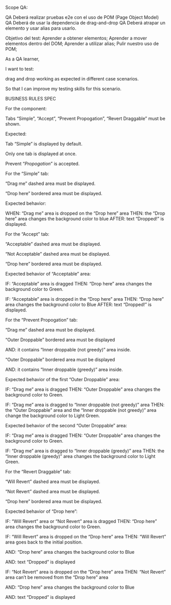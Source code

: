 Scope QA:

QA Deberá realizar pruebas e2e con el uso de POM (Page Object Model)
QA Deberá de usar la dependencia de drag-and-drop 
QA Deberá atrapar un elemento y usar alias para usarlo.

Objetivo del test:
Aprender a obtener elementos;
Aprender a mover elementos dentro del DOM;
Aprender a utilizar alias;
Pulir nuestro uso de POM;

As a QA learner,

I want to test:

drag and drop working as expected in different case scenarios.

So that I can improve my testing skills for this scenario.

BUSINESS RULES SPEC

For the component: 

Tabs “Simple”, “Accept”, “Prevent Propogation”, “Revert Draggable” must be shown.

Expected: 

Tab “Simple” is displayed by default.

Only one tab is displayed at once.

Prevent “*Propogation*” is accepted. 

For the “Simple” tab:

“Drag me” dashed area must be displayed.

“Drop here” bordered area must be displayed.

Expected behavior: 

WHEN: “Drag me” area is dropped on the “Drop here” area
THEN: the “Drop here” area changes the background color to blue
AFTER: text “Dropped!” is displayed.

For the “Accept” tab:

“Acceptable” dashed area must be displayed.

“Not Acceptable” dashed area must be displayed.

“Drop here” bordered area must be displayed.

Expected behavior of “Acceptable” area: 

IF: “Acceptable” area is dragged
THEN: “Drop here” area changes the background color to Green.

IF: “Acceptable” area is dropped in the “Drop here” area
THEN: “Drop here” area changes the background color to Blue
AFTER: text “Dropped!” is displayed. 

For the “Prevent Propogation” tab:

“Drag me” dashed area must be displayed.

“Outer Droppable” bordered area must be displayed

AND: it contains “Inner droppable (not greedy)” area inside.

“Outer Droppable” bordered area must be displayed

AND: it contains “Inner droppable (greedy)” area inside.

Expected behavior of the first “Outer Droppable” area: 

IF: “Drag me” area is dragged
THEN: “Outer Droppable” area changes the background color to Green.

IF: “Drag me” area is dragged to “Inner droppable (not greedy)” area
THEN: the “Outer Droppable” area and the “Inner droppable (not greedy)” area change the background color to Light Green.

Expected behavior of the second “Outer Droppable” area: 

IF: “Drag me” area is dragged
THEN: “Outer Droppable” area changes the background color to Green.

IF: “Drag me” area is dragged to “Inner droppable (greedy)” area
THEN: the “Inner droppable (greedy)” area changes the background color to Light Green.

For the “Revert Draggable” tab: 

“Will Revert” dashed area must be displayed.

“Not Revert” dashed area must be displayed.

“Drop here” bordered area must be displayed.

Expected behavior of “Drop here”:

IF: “Will Revert” area or “Not Revert” area is dragged
THEN: “Drop here” area changes the background color to Green.

IF: “Will Revert” area is dropped on the “Drop here” area
THEN: “Will Revert” area goes back to the initial position. 

AND: “Drop here” area changes the background color to Blue

AND: text “Dropped” is displayed

IF: “Not Revert” area is dropped on the “Drop here” area
THEN: “Not Revert” area can’t be removed from the “Drop here” area

AND: “Drop here” area changes the background color to Blue

AND: text “Dropped” is displayed